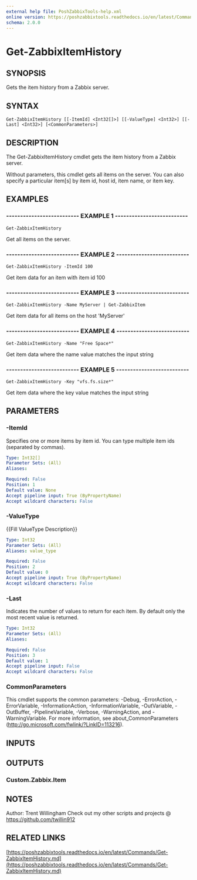 ```yaml
---
external help file: PoshZabbixTools-help.xml
online version: https://poshzabbixtools.readthedocs.io/en/latest/Commands/Get-ZabbixItemHistory.md
schema: 2.0.0
---
```


# Get-ZabbixItemHistory

## SYNOPSIS
Gets the item history from a Zabbix server.

## SYNTAX

```
Get-ZabbixItemHistory [[-ItemId] <Int32[]>] [[-ValueType] <Int32>] [[-Last] <Int32>] [<CommonParameters>]
```

## DESCRIPTION
The Get-ZabbixItemHistory cmdlet gets the item history from a Zabbix server.

Without parameters, this cmdlet gets all items on the server. 
You can also specify a particular item\[s\] by item id, host id, item name, or item key.

## EXAMPLES

### -------------------------- EXAMPLE 1 --------------------------
```
Get-ZabbixItemHistory
```

Get all items on the server.

### -------------------------- EXAMPLE 2 --------------------------
```
Get-ZabbixItemHistory -ItemId 100
```

Get item data for an item with item id 100

### -------------------------- EXAMPLE 3 --------------------------
```
Get-ZabbixItemHistory -Name MyServer | Get-ZabbixItem
```

Get item data for all items on the host 'MyServer'

### -------------------------- EXAMPLE 4 --------------------------
```
Get-ZabbixItemHistory -Name "Free Space*"
```

Get item data where the name value matches the input string

### -------------------------- EXAMPLE 5 --------------------------
```
Get-ZabbixItemHistory -Key "vfs.fs.size*"
```

Get item data where the key value matches the input string

## PARAMETERS

### -ItemId
Specifies one or more items by item id.
You can type multiple item ids (separated by commas).

```yaml
Type: Int32[]
Parameter Sets: (All)
Aliases: 

Required: False
Position: 1
Default value: None
Accept pipeline input: True (ByPropertyName)
Accept wildcard characters: False
```

### -ValueType
{{Fill ValueType Description}}

```yaml
Type: Int32
Parameter Sets: (All)
Aliases: value_type

Required: False
Position: 2
Default value: 0
Accept pipeline input: True (ByPropertyName)
Accept wildcard characters: False
```

### -Last
Indicates the number of values to return for each item. 
By default only the most recent value is returned.

```yaml
Type: Int32
Parameter Sets: (All)
Aliases: 

Required: False
Position: 3
Default value: 1
Accept pipeline input: False
Accept wildcard characters: False
```

### CommonParameters
This cmdlet supports the common parameters: -Debug, -ErrorAction, -ErrorVariable, -InformationAction, -InformationVariable, -OutVariable, -OutBuffer, -PipelineVariable, -Verbose, -WarningAction, and -WarningVariable. For more information, see about_CommonParameters (http://go.microsoft.com/fwlink/?LinkID=113216).

## INPUTS

## OUTPUTS

### Custom.Zabbix.Item

## NOTES
Author: Trent Willingham
Check out my other scripts and projects @ https://github.com/twillin912

## RELATED LINKS

[https://poshzabbixtools.readthedocs.io/en/latest/Commands/Get-ZabbixItemHistory.md](https://poshzabbixtools.readthedocs.io/en/latest/Commands/Get-ZabbixItemHistory.md)

